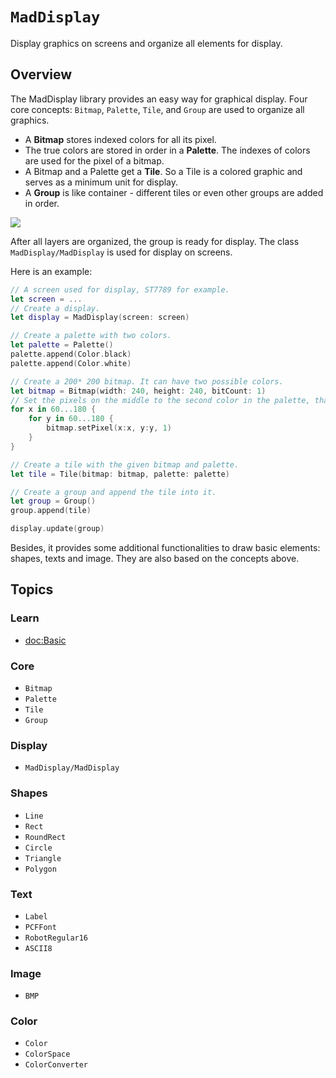 # ``MadDisplay``

Display graphics on screens and organize all elements for display.

## Overview

The MadDisplay library provides an easy way for graphical display. Four core concepts: 
``Bitmap``, ``Palette``, ``Tile``, and ``Group`` are used to organize all graphics.

* A **Bitmap** stores indexed colors for all its pixel. 
* The true colors are stored in order in a **Palette**. The indexes of colors are 
used for the pixel of a bitmap.
* A Bitmap and a Palette get a **Tile**. So a Tile is a colored graphic and serves 
as a minimum unit for display. 
* A **Group** is like container - different tiles or even other groups are added 
in order. 

![](layers.png)

After all layers are organized, the group is ready for display. The class 
``MadDisplay/MadDisplay`` is used for display on screens.

Here is an example:

```swift
// A screen used for display, ST7789 for example.
let screen = ...
// Create a display.
let display = MadDisplay(screen: screen)

// Create a palette with two colors.
let palette = Palette()
palette.append(Color.black)
palette.append(Color.white)

// Create a 200* 200 bitmap. It can have two possible colors.
let bitmap = Bitmap(width: 240, height: 240, bitCount: 1)
// Set the pixels on the middle to the second color in the palette, that is, white.
for x in 60...180 {
    for y in 60...180 {
        bitmap.setPixel(x:x, y:y, 1)
    }
}

// Create a tile with the given bitmap and palette.
let tile = Tile(bitmap: bitmap, palette: palette)

// Create a group and append the tile into it.
let group = Group()
group.append(tile)

display.update(group)

```

Besides, it provides some additional functionalities to draw basic elements: 
shapes, texts and image. They are also based on the concepts above. 

## Topics

### Learn
- <doc:Basic>

### Core

- ``Bitmap``
- ``Palette``
- ``Tile``
- ``Group``

### Display

- ``MadDisplay/MadDisplay``

### Shapes

- ``Line``
- ``Rect``
- ``RoundRect``
- ``Circle``
- ``Triangle``
- ``Polygon``

### Text

- ``Label``
- ``PCFFont``
- ``RobotRegular16``
- ``ASCII8``


### Image

- ``BMP``


### Color

- ``Color``
- ``ColorSpace``
- ``ColorConverter``
